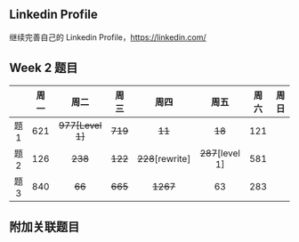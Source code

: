 ## Linkedin Profile

继续完善自己的 Linkedin Profile，https://linkedin.com/

## Week 2 题目
|       | 周一    | 周二   |  周三 |   周四 |   周五  | 周六 |  周日 |
| :----:| :----: | :----:|:----:  |:----: |:----:  |:----:|:----: |
| 题1   |621     |~~977[Level 1]~~|~~719~~ |~~11~~   |~~18~~      |121   | 
| 题2   |126     |~~238~~ |~~122~~|~~228~~[rewrite]| ~~287~~[level 1]    |581   | 
| 题3   |840     |~~66~~     |~~665~~|~~1267~~|63      |283   | 


## 附加关联题目
